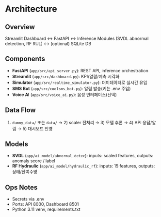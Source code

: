 # Architecture

## Overview

Streamlit Dashboard ↔ FastAPI ↔ Inference Modules (SVDL abnormal detection, RF RUL) ↔ (optional) SQLite DB

## Components

- **FastAPI** (`app/src/api_server.py`): REST API, inference orchestration
- **Streamlit** (`app/src/dashboard.py`): KPI/알람/예측 시각화
- **Simulator** (`app/src/realtime_simulator.py`): 더미데이터로 실시간 유입
- **SMS Bot** (`app/src/coolsms_bot.py`): 알림 발송(키는 .env 주입)
- **Voice AI** (`app/src/voice_ai.py`): 음성 인터페이스(선택)

## Data Flow

1. `dummy_data/` 또는 `data/` → 2) scaler 전처리 → 3) 모델 추론 → 4) API 응답/알림 → 5) 대시보드 반영

## Models

- **SVDL** (`app/ai_model/abnormal_detec`): inputs: scaled features, outputs: anomaly score / label
- **RF Hydraulic** (`app/ai_model/hydraulic_rf`): inputs: 15 features, outputs: 상태/잔여수명

## Ops Notes

- Secrets via .env
- Ports: API 8000, Dashboard 8501
- Python 3.11 venv, requirements.txt

